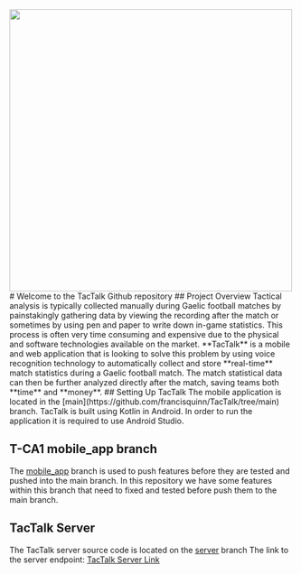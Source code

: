 <img src="https://user-images.githubusercontent.com/47331914/107634443-6bbb5a00-6c61-11eb-9848-96de9bc3ea0f.PNG" width=500>
# Welcome to the TacTalk Github repository
## Project Overview
Tactical analysis is typically collected manually during Gaelic football matches by painstakingly gathering data by viewing the recording after the match or sometimes by using pen and paper to write down in-game statistics. This process is often very time consuming and expensive due to the physical and software technologies available on the market.
**TacTalk** is a mobile and web application that is looking to solve this problem by using voice recognition technology to automatically collect and store **real-time** match statistics during a Gaelic football match. The match statistical data can then be further analyzed directly after the match, saving teams both **time** and **money**.
## Setting Up TacTalk
The mobile application is located in the [main](https://github.com/francisquinn/TacTalk/tree/main) branch.
TacTalk is built using Kotlin in Android. In order to run the application it is required to use Android Studio. 

## T-CA1 mobile_app branch 
The [mobile_app](https://github.com/francisquinn/TacTalk/tree/mobile_app) branch is used to push features before they are tested and pushed into the main branch. In this repository we have some features within this branch that need to fixed and tested before push them to the main branch. 

## TacTalk Server
The TacTalk server source code is located on the [server](https://github.com/francisquinn/TacTalk/tree/server) branch 
The link to the server endpoint: [TacTalk Server Link](https://tactalk-rojak.herokuapp.com/)
